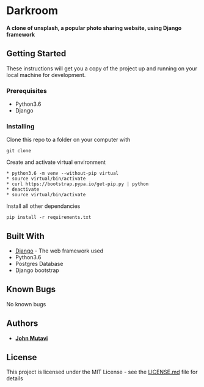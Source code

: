 # Darkroom
#### A clone of unsplash, a popular photo sharing website, using Django framework


## Getting Started

These instructions will get you a copy of the project up and running on your local machine for development. 

### Prerequisites

* Python3.6
* Django


### Installing

Clone this repo to a folder on your computer with


```
git clone 
```
Create and activate virtual environment

```
* python3.6 -m venv --without-pip virtual
* source virtual/bin/activate
* curl https://bootstrap.pypa.io/get-pip.py | python
* deactivate
* source virtual/bin/activate
```
Install all other dependancies

```
pip install -r requirements.txt
```


## Built With

* [Django](https://www.djangoproject.com/) - The web framework used
* Python3.6
* Postgres Database
* Django bootstrap

## Known Bugs

No known bugs



## Authors

* **[John Mutavi](https://github.com/jonnygovish)**


## License

This project is licensed under the MIT License - see the [LICENSE.md](LICENSE.md) file for details

